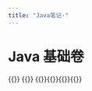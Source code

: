 ```yaml
---
title: "Java笔记·"
---
```


# Java 基础卷

{{<cards>}} {{<card link="./overview" title="概述" icon="document-duplicate">}} {{<card link="./get" title="入门" icon="document-duplicate">}}{{<card link="../guide/基本程序设计结构" title="基本程序设计结构" icon="document-duplicate">}}{{<card link="./类与对象" title="类与对象" icon="document-duplicate">}}{{</cards>}}